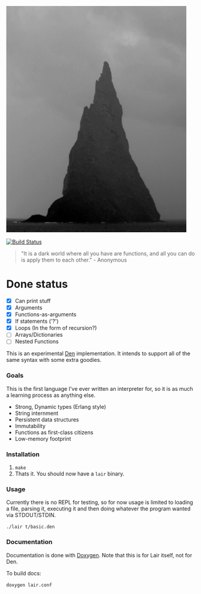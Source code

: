 ![Original picture David Greenwell](./lair.jpg?raw=true)

[![Build Status](https://drone.io/github.com/qpfiffer/lair/status.png)](https://drone.io/github.com/qpfiffer/lair/latest)

> "It is a dark world where all you have are functions, and all you can do is
> apply them to each other." - Anonymous

# Done status

- [x] Can print stuff
- [x] Arguments
- [x] Functions-as-arguments
- [x] If statements ('?')
- [x] Loops (In the form of recursion?)
- [ ] Arrays/Dictionaries
- [ ] Nested Functions

This is an experimental [Den](http://wiki.xxiivv.com/den) implementation. It
intends to support all of the same syntax with some extra goodies.

### Goals

This is the first language I've ever written an interpreter for, so it is as
much a learning process as anything else.

* Strong, Dynamic types (Erlang style)
* String internment
* Persistent data structures
* Immutability
* Functions as first-class citizens
* Low-memory footprint

### Installation

1. `make`
2. Thats it. You should now have a `lair` binary.

### Usage

Currently there is no REPL for testing, so for now usage is limited to loading
a file, parsing it, executing it and then doing whatever the program wanted via
STDOUT/STDIN.

    ./lair t/basic.den

### Documentation

Documentation is done with [Doxygen](http://www.stack.nl/~dimitri/doxygen/).
Note that this is for Lair itself, not for Den.

To build docs:

    doxygen lair.conf
